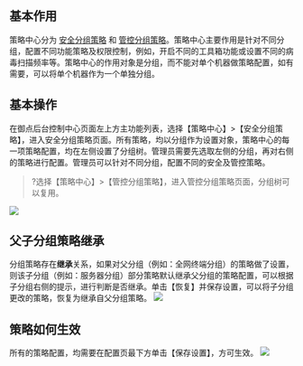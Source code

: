 
## 基本作用
策略中心分为 [安全分组策略](https://cloud.tencent.com/document/product/1009/40169) 和 [管控分组策略](https://cloud.tencent.com/document/product/1009/40173)。策略中心主要作用是针对不同分组，配置不同功能策略及权限控制，例如，开启不同的工具箱功能或设置不同的病毒扫描频率等。策略中心的作用对象是分组，而不能对单个机器做策略配置，如有需要，可以将单个机器作为一个单独分组。

## 基本操作
在御点后台控制中心页面左上方主功能列表，选择【策略中心】>【安全分组策略】，进入安全分组策略页面。所有策略，均以分组作为设置对象，策略中心的每一项策略配置，均在左侧设置了分组树。管理员需要先选取左侧的分组，再对右侧的策略进行配置。管理员可以针对不同分组，配置不同的安全及管控策略。
>?选择【策略中心】>【管控分组策略】，进入管控分组策略页面，分组树可以复用。
>
<img src="https://main.qcloudimg.com/raw/0c62e91d0ed53c9aaea0e131d4bfb622.png"  />

## 父子分组策略继承
分组策略存在**继承**关系，如果对父分组（例如：全网终端分组）的策略做了设置，则该子分组（例如：服务器分组）部分策略默认继承父分组的策略配置，可以根据子分组右侧的提示，进行判断是否继承。单击【恢复】并保存设置，可以将子分组更改的策略，恢复为继承自父分组策略。
![](https://main.qcloudimg.com/raw/643d742d7389355c5a4813ea8e4a6ccb.png)
## 策略如何生效
所有的策略配置，均需要在配置页最下方单击【保存设置】，方可生效。
![](https://main.qcloudimg.com/raw/3f0477a3d2af0faefb08708130ff7554.png)
